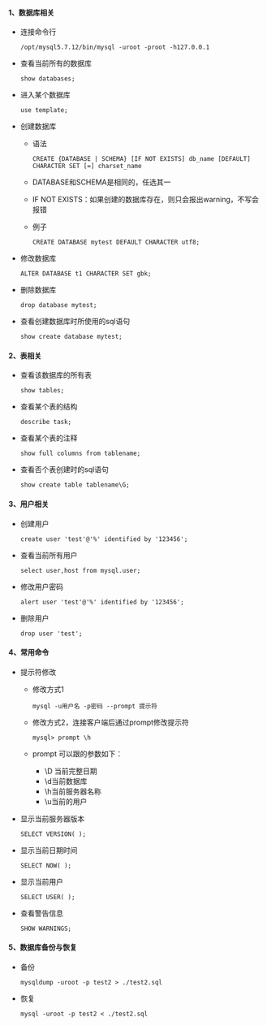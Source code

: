 #### 1、数据库相关

- 连接命令行

    ```
    /opt/mysql5.7.12/bin/mysql -uroot -proot -h127.0.0.1
    ```

- 查看当前所有的数据库

    ```
    show databases;
    ```

- 进入某个数据库
    
    ```
    use template;
    ```

- 创建数据库
    - 语法

        ```
        CREATE {DATABASE | SCHEMA} [IF NOT EXISTS] db_name [DEFAULT] CHARACTER SET [=] charset_name
        ```
    
    - DATABASE和SCHEMA是相同的，任选其一
    
    - IF NOT EXISTS：如果创建的数据库存在，则只会报出warning，不写会报错

    - 例子
    
        ```
        CREATE DATABASE mytest DEFAULT CHARACTER utf8;
        ```

- 修改数据库

    ```
    ALTER DATABASE t1 CHARACTER SET gbk;
    ```
- 删除数据库

    ```
    drop database mytest;
    ```

- 查看创建数据库时所使用的sql语句

    ```
    show create database mytest;
    ```
    
#### 2、表相关

- 查看该数据库的所有表

    ```
    show tables;
    ```

- 查看某个表的结构

    ```
    describe task;
    ```
    
- 查看某个表的注释

    ```
    show full columns from tablename;
    ```


- 查看否个表创建时的sql语句

    ```
    show create table tablename\G;
    ```

#### 3、用户相关

- 创建用户

    ```
    create user 'test'@'%' identified by '123456';
    ```

- 查看当前所有用户

    ```
    select user,host from mysql.user;
    ```

- 修改用户密码
    
    ```
    alert user 'test'@'%' identified by '123456';
    ```
    
- 删除用户

    ```
    drop user 'test';
    ```

#### 4、常用命令

- 提示符修改
    - 修改方式1
    
        ```
        mysql -u用户名 -p密码 --prompt 提示符
        ```
    
    - 修改方式2，连接客户端后通过prompt修改提示符
    
        ```
        mysql> prompt \h
        ```
    
    - prompt 可以跟的参数如下：
    
        - \D 当前完整日期 
        - \d当前数据库 
        - \h当前服务器名称
        - \u当前的用户
        
- 显示当前服务器版本

    ```
    SELECT VERSION( ); 
    ```

- 显示当前日期时间
    
    ```
    SELECT NOW( );
    ```

- 显示当前用户
    
    ```
    SELECT USER( );
    ```

- 查看警告信息
    
    ```
    SHOW WARNINGS;
    ```
    
#### 5、数据库备份与恢复

- 备份
    
    ```
    mysqldump -uroot -p test2 > ./test2.sql
    ```

- 恢复

    ```
    mysql -uroot -p test2 < ./test2.sql 
    ```

